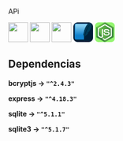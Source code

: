 APi 

<span>
<img src="https://cdn.jsdelivr.net/gh/devicons/devicon/icons/css3/css3-original.svg" width="40" height="40"  />
<img src="https://cdn.jsdelivr.net/gh/devicons/devicon/icons/javascript/javascript-original.svg" width="40" height="40"  />
<img src="https://cdn.jsdelivr.net/gh/devicons/devicon/icons/html5/html5-original.svg" width="40" height="40"  />
<img src="https://raw.githubusercontent.com/SLAriosi/svgTools/main/SQLite.png" width="40" height="40"  />
<img src="https://raw.githubusercontent.com/SLAriosi/svgTools/main/NodeJS.png" width="40" height="40"  />



</span>

## Dependencias

**bcryptjs -> `"^2.4.3"`** 

**express -> `"^4.18.3"`** 

**sqlite  -> `"^5.1.1"`** 

**sqlite3 -> `"^5.1.7"`**
